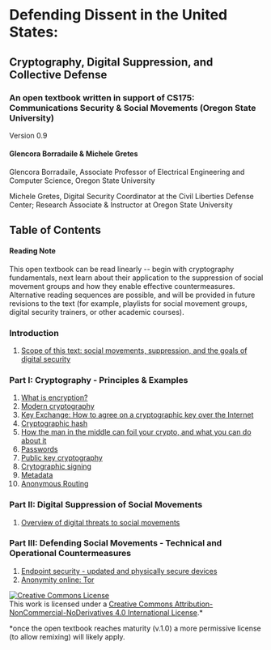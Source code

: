 # Defending Dissent in the United States:

## Cryptography, Digital Suppression, and Collective Defense 
### An open textbook written in support of CS175: Communications Security & Social Movements (Oregon State University)

Version 0.9 

#### Glencora Borradaile & Michele Gretes

Glencora Borradaile, Associate Professor of Electrical Engineering and Computer Science, Oregon State University 

Michele Gretes, Digital Security Coordinator at the Civil Liberties Defense Center; Research Associate & Instructor at Oregon State University

## Table of Contents

<!--[in accordance with the original book proposal, future revisions of this text will add feature Part 0/Preface: History of Surveillance Abuses as well as an expanded Part III: expanded Countermeasures]-->

#### Reading Note

This open textbook can be read linearly -- begin with cryptography fundamentals, next learn about their application to the suppression of social movement groups and how they enable effective countermeasures.  Alternative reading sequences are possible, and will be provided in future revisions to the text (for example, playlists for social movement groups, digital security trainers, or other academic courses).

<!--comments made like so are suppressed in HTML rendering and PDF printing-->

<!--to-do: hooks for inserting theme-specific social-movement/suppression history, i.e. highlight where CS 175 uses black liberation struggles as a focus, and where other social struggles, based on available expertise or course-specific interest could be incorporated -->

### Introduction

1. [Scope of this text: social movements, suppression, and the goals of digital security](0-1_intro.md)

### Part I: Cryptography - Principles & Examples
1. [What is encryption?](1-1_cryptography.md)   
1. [Modern cryptography](1-2_modern-cryptography.md)
1. [Key Exchange: How to agree on a cryptographic key over the Internet](1-3_key-exchange.md)
1. [Cryptographic hash](1-4_cryptographic-hash.md)
1. [How the man in the middle can foil your crypto, and what you can do about it](1-5_man-in-the-middle.md)
1. [Passwords](1-6_passwords.md)
1. [Public key cryptography](1-7_public-key-cryptography.md)
1. [Crytographic signing](1-8_authenticity.md)
1. [Metadata](1-9_metadata.md)
1. [Anonymous Routing](1-10_anonymous-routing.md)

### Part II: Digital Suppression of Social Movements

1. [Overview of digital threats to social movements](threat-overview.md)

### Part III: Defending Social Movements - Technical and Operational Countermeasures

1. [Endpoint security - updated and physically secure devices](3-1_devices.md)
2. [Anonymity online: Tor](3-2_tor.md)

<!--(to add: APPENDIX: [suggestions on community contributions: "bug reports"; "feature requests"](howto-contribute.md*))-->

<a rel="license" href="http://creativecommons.org/licenses/by-nc-nd/4.0/"><img alt="Creative Commons License" style="border-width:0" src="https://i.creativecommons.org/l/by-nc-nd/4.0/88x31.png" /></a><br />This work is licensed under a <a rel="license" href="http://creativecommons.org/licenses/by-nc-nd/4.0/">Creative Commons Attribution-NonCommercial-NoDerivatives 4.0 International License</a>.*

*once the open textbook reaches maturity (v.1.0) a more permissive license (to allow remixing) will likely apply.